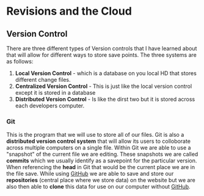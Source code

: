 # Revisions and the Cloud

## Version Control

There are three different types of Version controls that I have learned about that will allow for different 
ways to store save points.  The three systems are as follows:

1. **Local Version Control** - which is a database on you local HD that stores different change files.
2. **Centralized Version Control** - This is just like the local version control except it is stored in a database
3. **Distributed Version Control** - Is like the dirst two but it is stored across each developers computer.

### Git  

This is the program that we will use to store all of our files.  Git is also a **distributed version control system**
that will allow its users to colloborate across multiple computers on a single file.  Within Git we are 
able to use a "snapshot" of the current file we are editing.  These snapshots we are called **commits**
which we usually identify as a savepoint for the particular version.  When referencing the **head** in Git that would
be the current place we are in the file save.  While using [GitHub](https://www.Github.com) we are able to save and store our **repositories** (central place where we store data) on the website but we are also then able to **clone** this data for use 
on our computer without [GitHub](https://www.Github.com). 
